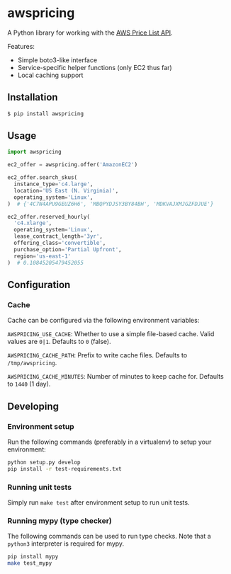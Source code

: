 # awspricing

A Python library for working with the [AWS Price List API](http://docs.aws.amazon.com/awsaccountbilling/latest/aboutv2/price-changes.html).

Features:
* Simple boto3-like interface
* Service-specific helper functions (only EC2 thus far)
* Local caching support

## Installation

```sh
$ pip install awspricing
```

## Usage

```python
import awspricing

ec2_offer = awspricing.offer('AmazonEC2')

ec2_offer.search_skus(
  instance_type='c4.large',
  location='US East (N. Virginia)',
  operating_system='Linux',
)  # {'4C7N4APU9GEUZ6H6', 'MBQPYDJSY3BY84BH', 'MDKVAJXMJGZFDJUE'}

ec2_offer.reserved_hourly(
  'c4.xlarge',
  operating_system='Linux',
  lease_contract_length='3yr',
  offering_class='convertible',
  purchase_option='Partial Upfront',
  region='us-east-1'
)  # 0.10845205479452055
```

## Configuration

### Cache

Cache can be configured via the following environment variables:

`AWSPRICING_USE_CACHE`: Whether to use a simple file-based cache. Valid values are `0|1`. Defaults to `0` (false).

`AWSPRICING_CACHE_PATH`: Prefix to write cache files. Defaults to `/tmp/awspricing`.

`AWSPRICING_CACHE_MINUTES`: Number of minutes to keep cache for. Defaults to `1440` (1 day).


## Developing

### Environment setup

Run the following commands (preferably in a virtualenv) to setup your environment:

```sh
python setup.py develop
pip install -r test-requirements.txt
```

### Running unit tests

Simply run `make test` after environment setup to run unit tests.

### Running mypy (type checker)

The following commands can be used to run type checks. Note that a `python3`
interpreter is required for mypy.

```sh
pip install mypy
make test_mypy
```
